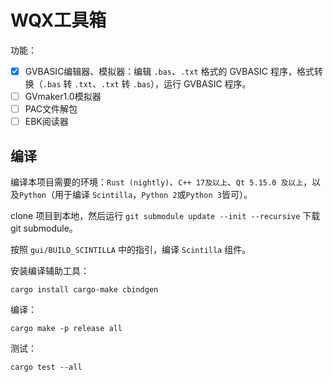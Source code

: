 # WQX工具箱

功能：

- [x] GVBASIC编辑器、模拟器：编辑 `.bas`、`.txt` 格式的 GVBASIC 程序，格式转换（`.bas` 转 `.txt`、`.txt` 转 `.bas`），运行 GVBASIC 程序。
- [ ] GVmaker1.0模拟器
- [ ] PAC文件解包
- [ ] EBK阅读器

## 编译

编译本项目需要的环境：`Rust (nightly)`、`C++ 17及以上`、`Qt 5.15.0 及以上`，以及`Python`（用于编译 `Scintilla`，`Python 2`或`Python 3`皆可）。

clone 项目到本地，然后运行 `git submodule update --init --recursive` 下载 git submodule。

按照 `gui/BUILD_SCINTILLA` 中的指引，编译 `Scintilla` 组件。

安装编译辅助工具：

```shell
cargo install cargo-make cbindgen
```

编译：

```shell
cargo make -p release all
```

测试：
```shell
cargo test --all
```
